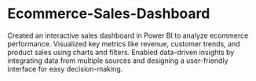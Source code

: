 # Ecommerce-Sales-Dashboard
Created an interactive sales dashboard in Power BI to analyze ecommerce performance. Visualized key metrics like revenue, customer trends, and product sales using charts and filters. Enabled data-driven insights by integrating data from multiple sources and designing a user-friendly interface for easy decision-making.
